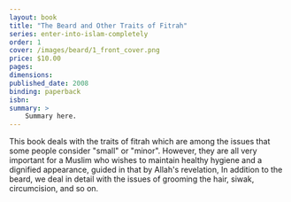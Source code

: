 ```yaml
---
layout: book
title: "The Beard and Other Traits of Fitrah"
series: enter-into-islam-completely
order: 1
cover: /images/beard/1_front_cover.png
price: $10.00
pages:
dimensions:
published_date: 2008
binding: paperback
isbn:
summary: >
    Summary here.
---
```


This book deals with the traits of fitrah which are among the issues that some people consider "small" or "minor". However, they are all very important for a Muslim who wishes to maintain healthy hygiene and a dignified appearance, guided in that by Allah's revelation, In addition to the beard, we deal in detail with the issues of grooming the hair, siwak, circumcision, and so on.
